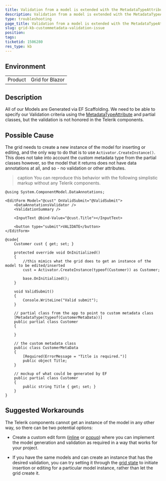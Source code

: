 ```yaml
---
title: Validation from a model is extended with the MetadataTypeAttribute does not work
description: Validation from a model is extended with the MetadataTypeAttribute does not work
type: troubleshooting
page_title: Validation from a model is extended with the MetadataTypeAttribute does not work
slug: grid-kb-custommetadata-validation-issue
position: 
tags: 
ticketid: 1506280
res_type: kb
---
```


## Environment

<table>
    <tbody>
        <tr>
            <td>Product</td>
            <td>Grid for Blazor</td>
        </tr>
    </tbody>
</table>

## Description

All of our Models are Generated via EF Scaffolding. We need to be able to specify our Validation criteria using the [MetadataTypeAttribute](https://docs.microsoft.com/en-us/dotnet/api/system.componentmodel.dataannotations.metadatatypeattribute?view=net-5.0) and partial classes, but the validation is not honored in the Telerik components.

## Possible Cause

The grid needs to create a new instance of the model for inserting or editing, and the only way to do that is to use `Activator.CreateInstance()`. This does not take into account the custom metadata type from the partial classes however, so the model that it returns does not have data annotations at all, and so - no validation or other attributes.

>caption You can reproduce this behavior with the following simplistic markup without any Telerik components.

````RAZOR
@using System.ComponentModel.DataAnnotations;

<EditForm Model="@cust" OnValidSubmit="@ValidSubmit">
    <DataAnnotationsValidator />
    <ValidationSummary />

    <InputText @bind-Value="@cust.Title"></InputText>

    <button type="submit">VALIDATE</button>
</EditForm>

@code{
    Customer cust { get; set; }

    protected override void OnInitialized()
    {
        //this mimics what the grid does to get an instance of the model to be edited/inserted
        cust = Activator.CreateInstance(typeof(Customer)) as Customer;

        base.OnInitialized();
    }

    void ValidSubmit()
    {
        Console.WriteLine("Valid submit");
    }

    // partial class from the app to point to custom metadata class
    [MetadataType(typeof(CustomerMetaData))]
    public partial class Customer
    {

    }

    // the custom metadata class
    public class CustomerMetaData
    {
        [Required(ErrorMessage = "Title is required.")]
        public object Title;
    }

    // mockup of what could be generated by EF
    public partial class Customer
    {
        public string Title { get; set; }
    }
}
````

## Suggested Workarounds
The Telerik components cannot get an instance of the model in any other way, so there can be two potential options:

* Create a custom edit form ([inline](https://demos.telerik.com/blazor-ui/grid/editing-custom-form) or [popup](https://github.com/telerik/blazor-ui/tree/master/grid/custom-popup-form)) where you can implement the model generation and validation as required in a way that works for your project.

* If you have the same models and can create an instance that has the desired validation, you can try setting it through the [grid state](slug:grid-state) to initiate insertion or editing for a particular model instance, rather than let the grid create it.
